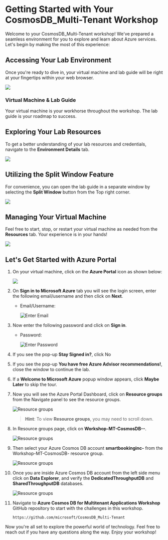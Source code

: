 # **Getting Started with Your CosmosDB_Multi-Tenant Workshop**
 
Welcome to your CosmosDB_Multi-Tenant workshop! We've prepared a seamless environment for you to explore and learn about Azure services. Let's begin by making the most of this experience:
 
## **Accessing Your Lab Environment**
 
Once you're ready to dive in, your virtual machine and lab guide will be right at your fingertips within your web browser.
 
  ![](images/cosmos(1).png)

### **Virtual Machine & Lab Guide**
 
Your virtual machine is your workhorse throughout the workshop. The lab guide is your roadmap to success.
 
## **Exploring Your Lab Resources**
 
To get a better understanding of your lab resources and credentials, navigate to the **Environment Details** tab.
 
   ![](images/miw(3).png)
 
## **Utilizing the Split Window Feature**
 
For convenience, you can open the lab guide in a separate window by selecting the **Split Window** button from the Top right corner.
 
  ![](images/POWER(1).png)
 
## **Managing Your Virtual Machine**
 
Feel free to start, stop, or restart your virtual machine as needed from the **Resources** tab. Your experience is in your hands!
 
   ![](images/res.png) 
 
## **Let's Get Started with Azure Portal**
 
1. On your virtual machine, click on the **Azure Portal** icon as shown below:
 
     ![](images/portal.png)

1. On **Sign in to Microsoft Azure** tab you will see the login screen, enter the following email/username and then click on **Next**. 
   * Email/Username: <inject key="AzureAdUserEmail"></inject>
   
     ![](images/gettingstart04.png "Enter Email")
     
1. Now enter the following password and click on **Sign in**.
   * Password: <inject key="AzureAdUserPassword"></inject>
   
     ![](images/gettingstart05.png "Enter Password")

1. If you see the pop-up **Stay Signed in?**, click No

1. If you see the pop-up **You have free Azure Advisor recommendations!**, close the window to continue the lab.

1. If a **Welcome to Microsoft Azure** popup window appears, click **Maybe Later** to skip the tour.
   
1. Now you will see the Azure Portal Dashboard, click on **Resource groups** from the Navigate panel to see the resource groups.

    ![](images/gettingstart08.png "Resource groups")
 
    > **Hint**: To view **Resource groups**, you may need to scroll down. 
   
1. In Resource groups page, click on **Workshop-MT-CosmosDB--<inject key="DeploymentID" enableCopy="false" />**.

    ![](images/gettingstart09.png "Resource groups")

1. Then select your Azure Cosmos DB account **smartbookinginc-<inject key="DeploymentID" enableCopy="false" />** from the Workshop-MT-CosmosDB-<inject key="DeploymentID" enableCopy="false" /> resource group.

    ![](images/gettingstart10.png "Resource groups")

1. Once you are inside Azure Cosmos DB account from the left side menu click on **Data Explorer**, and verify the **DedicatedThroughputDB** and **SharedThroughputDB** databases.

    ![](images/gettingstart11.png "Resource groups")

1. Navigate to **Azure Cosmos DB for Multitenant Applications Workshop** GitHub repository to start with the challenges in this workshop.

   ```
   https://github.com/microsoft/CosmosDB_Multi-Tenant
   ```
 
Now you're all set to explore the powerful world of technology. Feel free to reach out if you have any questions along the way. Enjoy your workshop!
